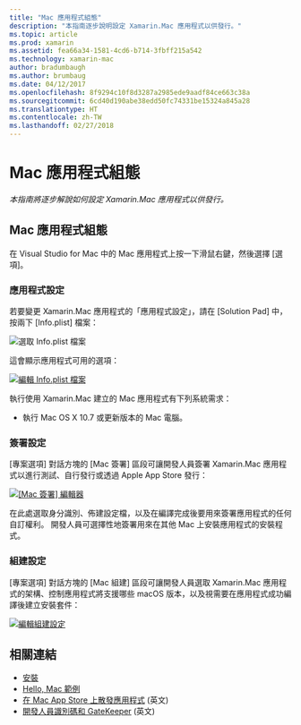 ```yaml
---
title: "Mac 應用程式組態"
description: "本指南逐步說明設定 Xamarin.Mac 應用程式以供發行。"
ms.topic: article
ms.prod: xamarin
ms.assetid: fea66a34-1581-4cd6-b714-3fbff215a542
ms.technology: xamarin-mac
author: bradumbaugh
ms.author: brumbaug
ms.date: 04/12/2017
ms.openlocfilehash: 8f9294c10f8d3287a2985ede9aadf84ce663c38a
ms.sourcegitcommit: 6cd40d190abe38edd50fc74331be15324a845a28
ms.translationtype: HT
ms.contentlocale: zh-TW
ms.lasthandoff: 02/27/2018
---
```

# <a name="mac-app-configuration"></a>Mac 應用程式組態

_本指南將逐步解說如何設定 Xamarin.Mac 應用程式以供發行。_


## <a name="mac-app-configuration"></a>Mac 應用程式組態

在 Visual Studio for Mac 中的 Mac 應用程式上按一下滑鼠右鍵，然後選擇 [選項]。


### <a name="application-settings"></a>應用程式設定

若要變更 Xamarin.Mac 應用程式的「應用程式設定」，請在 [Solution Pad] 中，按兩下 [Info.plist] 檔案：

![選取 Info.plist 檔案](app-configuration-images/config04.png "選取 Info.plist 檔案")

這會顯示應用程式可用的選項：

 [![編輯 Info.plist 檔案](app-configuration-images/config01.png "編輯 Info.plist 檔案")](app-configuration-images/config01-large.png)

執行使用 Xamarin.Mac 建立的 Mac 應用程式有下列系統需求：

- 執行 Mac OS X 10.7 或更新版本的 Mac 電腦。


### <a name="signing-settings"></a>簽署設定

[專案選項] 對話方塊的 [Mac 簽署] 區段可讓開發人員簽署 Xamarin.Mac 應用程式以進行測試、自行發行或透過 Apple App Store 發行：

[![[Mac 簽署] 編輯器](app-configuration-images/config02.png "[Mac 簽署] 視窗")](app-configuration-images/config02-large.png)

在此處選取身分識別、佈建設定檔，以及在編譯完成後要用來簽署應用程式的任何自訂權利。 開發人員可選擇性地簽署用來在其他 Mac 上安裝應用程式的安裝程式。


### <a name="build-settings"></a>組建設定

[專案選項] 對話方塊的 [Mac 組建] 區段可讓開發人員選取 Xamarin.Mac 應用程式的架構、控制應用程式將支援哪些 macOS 版本，以及視需要在應用程式成功編譯後建立安裝套件：

 [![編輯組建設定](app-configuration-images/config03.png "編輯組建設定")](app-configuration-images/config03-large.png)


## <a name="related-links"></a>相關連結

- [安裝](/visualstudio/mac/installation/)
- [Hello, Mac 範例](~/mac/get-started/hello-mac.md)
- [在 Mac App Store 上散發應用程式](https://developer.apple.com/devcenter/mac/checklist/) \(英文\)
- [開發人員識別碼和 GateKeeper](https://developer.apple.com/resources/developer-id/) \(英文\)
